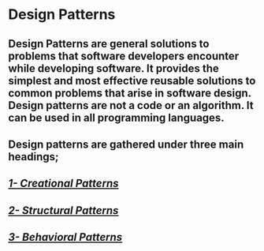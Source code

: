 # Design Patterns

## Design Patterns are general solutions to problems that software developers encounter while developing software. It provides the simplest and most effective reusable solutions to common problems that arise in software design. Design patterns are not a code or an algorithm. It can be used in all programming languages.

## Design patterns are gathered under three main headings;

## [***1- Creational Patterns***](https://github.com/EnesSERENLI/Design_Pattenrs/tree/main/Creational_Patterns)

## [***2- Structural Patterns***](#)

## [***3- Behavioral Patterns***](#)

